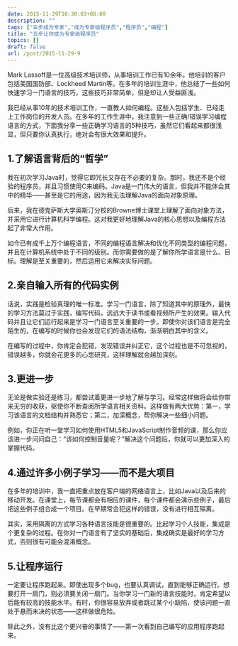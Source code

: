 ```yaml
---
date: 2015-11-29T10:30:03+08:00
description: ""
tags: ["五步成为专家","成为专家级程序员","程序员","编程"]
title: "五步让你成为专家级程序员"
topics: []
draft: false
url: /post/2015-11-29-9
---
```



Mark Lassoff是一位高级技术培训师，从事培训工作已有10余年。他培训的客户包括美国国防部、Lockheed Martin等。在多年的培训生涯中，他总结了一些如何快速学习一门语言的技巧，这些技巧非常简单，但是却让人受益匪浅。

我已经从事10年的技术培训工作，一直教人如何编程。这些人包括学生、已经走上工作岗位的开发人员。在多年的工作生涯中，我注意到一些正确/错误学习编程语言的方式，下面我分享一些正确学习语言的5种技巧，虽然它们看起来都很浅显，但只要你认真执行，绝对会有很大效果和提升。

## 1.了解语言背后的“哲学”

我在初次学习Java时，觉得它即冗长又存在不必要的复杂。那时，我还不是个经验的程序员，并且习惯使用C来编码。Java是一门伟大的语言，但我并不能体会其中的精华——甚至是它的用途，因为我无法理解Java的面向对象原理。

后来，我在德克萨斯大学奥斯汀分校的Browne博士课堂上理解了面向对象方法，并采用它进行计算机科学编程。这对我更好地理解Java的核心思想以及编程方法起了非常大作用。

如今已有成千上万个编程语言，不同的编程语言解决和优化不同类型的编程问题，并且在计算机系统中处于不同的级别。而你需要做的是了解你所学语言是什么、目标。理解是至关重要的，然后运用它来解决实际问题。

## 2.亲自输入所有的代码实例

话说，实践是检验真理的唯一标准。学习一门语言，除了知道其中的原理外，最快的学习方法莫过于实践，编写代码，远远大于读书或看视频所产生的效果。输入代码并且让它们运行起来是学习一门语言至关重要的一步。即使你对该们语言是完全陌生的，在编写的时候你也会发现它们的语法结构，渐渐明白其中的含义。

在编写的过程中，你肯定会犯错，发现错误并纠正它，这个过程也是不可忽视的，错误越多，你就会花更多的心思研究，这样理解就会越加深刻。

## 3.更进一步

无论是做实验还是练习，都尝试着更进一步地了解与学习。经常这样做将会给你带来无穷的收获，驱使你不断查阅所学语言相关资料。这样做有两大优势：第一，学习该语言的文档结构并熟悉它；第二，加深概念，帮你解决一些细小问题。

例如，你正在听一堂学习如何使用HTML5和JavaScript制作音频的课，那么你应该进一步问问自己：“该如何控制音量呢？”解决这个问题后，你就可以更加深入的掌握代码。

## 4.通过许多小例子学习——而不是大项目

在多年的培训中，我一直把重点放在客户端的网络语言上，比如Java以及后来的移动开发。在课堂上，每节课都会有相应的课件，每个课件都会演示些例子，最后把这些例子组合成一个项目。在早期常会犯这样的错误，没有进行相互隔离。

其实，采用隔离的方式学习各种语言技能是很重要的。比起学习个人技能，集成是个更复杂的过程。在你对一门语言有了坚实的基础后，集成确实是最好的学习方式，否则很有可能会混淆概念。

## 5.让程序运行

一定要让程序跑起来。即使出现多个bug，也要认真调试，直到能够正确运行。想要打开一扇门，则必须要关闭一扇门。当你学习一门新的语言技能时，肯定希望以后能有较高的技能水平。有时，你很容易放弃或者跳过某个小缺陷，使该问题一直处于悬而未决的状态——这样做很危险。

除此之外，没有比这个更兴奋的事情了——第一次看到自己编写的应用程序跑起来。







